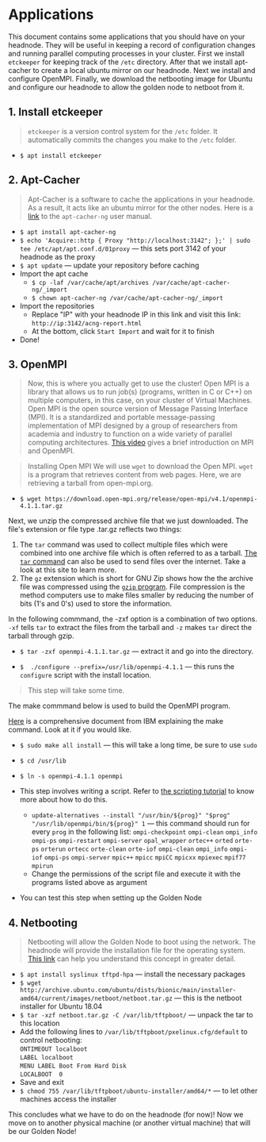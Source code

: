 # Applications

This document contains some applications that you should have on your headnode.
They will be useful in keeping a record of configuration changes and running parallel computing processes in your cluster.
First we install `etckeeper` for keeping track of the `/etc` directory.
After that we install apt-cacher to create a local ubuntu mirror on our headnode.
Next we install and configure OpenMPI.
Finally, we download the netbooting image for Ubuntu and configure our headnode to allow the golden node to netboot from it.

## 1. Install etckeeper

> `etckeeper` is a version control system for the `/etc` folder.
> It automatically commits the changes you make to the `/etc` folder.

* `$ apt install etckeeper`

## 2. Apt-Cacher

> Apt-Cacher is a software to cache the applications in your headnode.
> As a result, it acts like an ubuntu mirror for the other nodes.
> Here is a [link](https://www.unix-ag.uni-kl.de/~bloch/acng/html/index.html) to the `apt-cacher-ng` user manual.

* `$ apt install apt-cacher-ng`
* `$ echo 'Acquire::http { Proxy "http://localhost:3142"; };' | sudo tee /etc/apt/apt.conf.d/01proxy` &mdash; this sets port 3142 of your headnode as the proxy
* `$ apt update` &mdash; update your repository before caching
* Import the apt cache
  * `$ cp -laf /var/cache/apt/archives /var/cache/apt-cacher-ng/_import`
  * `$ chown apt-cacher-ng /var/cache/apt-cacher-ng/_import`
* Import the repositories
  * Replace "IP" with your headnode IP in this link and visit this link: `http://ip:3142/acng-report.html`
  * At the bottom, click `Start Import` and wait for it to finish
* Done!

## 3. OpenMPI

> Now, this is where you actually get to use the cluster! Open MPI is a library that allows us to run job(s) (programs, written in C or C++) on multiple computers, in this case, on your cluster of Virtual Machines.
> Open MPI is the open source version of Message Passing Interface (MPI). It is a standardized and portable message-passing implementation of MPI designed by a group of researchers from academia and industry to function on a wide variety of parallel computing architectures.
> [This video](https://www.youtube.com/watch?v=D0-xSWBGNAw) gives a brief introduction on MPI and OpenMPI.

> Installing Open MPI
We will use `wget` to download the Open MPI. `wget` is a program that retrieves content from web pages. Here, we are retrieving a tarball from open-mpi.org.
* `$ wget https://download.open-mpi.org/release/open-mpi/v4.1/openmpi-4.1.1.tar.gz`

Next, we unzip the compressed archive file that we just downloaded. The file's extension or file type .tar.gz reflects two things:
1. The `tar` command was used to collect multiple files which were combined into one archive file which is often referred to as a tarball. [The `tar` command](https://linux.die.net/man/1/tar) can also be used to send files over the internet. Take a look at this site to learn more. 
2. The `gz` extension which is short for GNU Zip shows how the the archive file was compressed using the [`gzip` program](https://linux.die.net/man/1/gzip). File compression is the method computers use to make files smaller by reducing the number of bits (1's and 0's) used to store the information.


In the following commmand, the -zxf option is a combination of two options. `-xf` tells `tar` to extract the files from the tarball and `-z` makes `tar` direct the tarball through gzip. 
* `$ tar -zxf openmpi-4.1.1.tar.gz` &mdash; extract it and go into the directory. 

* `$  ./configure --prefix=/usr/lib/openmpi-4.1.1` &mdash; this runs the `configure` script with the install location.

> This step will take some time.

The make commmand below is used to build the OpenMPI program. 

[Here](https://www.ibm.com/docs/en/aix/7.2?topic=concepts-make-command) is a comprehensive document from IBM explaining the make command. Look at it if you would like. 

* `$ sudo make all install` &mdash; this will take a long time, be sure to use `sudo`
* `$ cd /usr/lib`
* `$ ln -s openmpi-4.1.1 openmpi`

* This step involves writing a script.
Refer to [the scripting tutorial](03_scripting.md) to know more about how to do this.
  * `update-alternatives --install "/usr/bin/${prog}" "$prog" "/usr/lib/openmpi/bin/${prog}" 1` &mdash; this command should run for every `prog` in the following list:
`ompi-checkpoint` `ompi-clean` `ompi_info` `ompi-ps` `ompi-restart` `ompi-server` `opal_wrapper` `ortec++` `orted` `orte-ps` `orterun` `ortecc` `orte-clean` `orte-iof` `ompi-clean` `ompi_info` `ompi-iof` `ompi-ps` `ompi-server` `mpic++` `mpicc` `mpiCC` `mpicxx` `mpiexec` `mpif77` `mpirun`
  * Change the permissions of the script file and execute it with the programs listed above as argument
* You can test this step when setting up the Golden Node

## 4. Netbooting

> Netbooting will allow the Golden Node to boot using the network. The headnode will provide the installation file for the operating system.
> [This link](https://www.howtogeek.com/57601/what-is-network-booting-pxe-and-how-can-you-use-it/) can help you understand this concept in greater detail.

* `$ apt install syslinux tftpd-hpa` &mdash; install the necessary packages
* `$ wget http://archive.ubuntu.com/ubuntu/dists/bionic/main/installer-amd64/current/images/netboot/netboot.tar.gz` &mdash; this is the netboot installer for Ubuntu 18.04
* `$ tar -xzf netboot.tar.gz -C /var/lib/tftpboot/` &mdash; unpack the tar to this location
* Add the following lines to `/var/lib/tftpboot/pxelinux.cfg/default` to control netbooting:
<br/>`ONTIMEOUT localboot`
<br/>`LABEL localboot`
<br/>`MENU LABEL Boot From Hard Disk`
<br/>`LOCALBOOT  0`
* Save and exit
* `$ chmod 755 /var/lib/tftpboot/ubuntu-installer/amd64/*` &mdash; to let other machines access the installer

This concludes what we have to do on the headnode (for now)! Now we move on to another physical machine (or another virtual machine) that will be our Golden Node!
